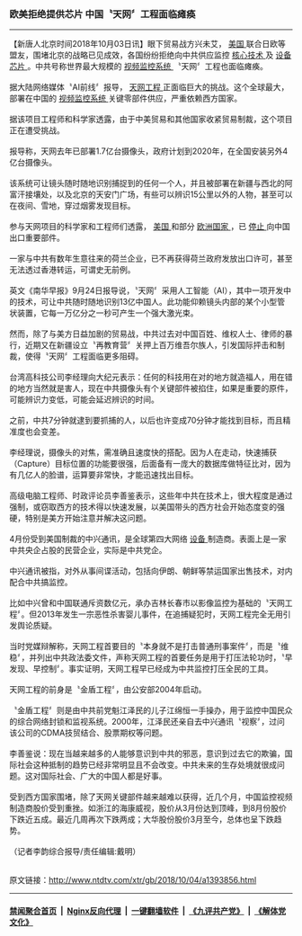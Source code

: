 ### 欧美拒绝提供芯片  中国〝天网〞工程面临瘫痪
------------------------

<div class="wysiwyg">
 【新唐人北京时间2018年10月03日讯】眼下贸易战方兴未艾，
 <a href="http://www.ntdtv.com/xtr/gb/articlelistbytag_美国.html" target="_blank">
  美国
 </a>
 联合日欧等盟友，围堵北京的战略已见成效，各国纷纷拒绝向中共供应监控
 <a href="http://www.ntdtv.com/xtr/gb/articlelistbytag_核心技术.html" target="_blank">
  核心技术
 </a>
 及
 <a href="http://www.ntdtv.com/xtr/gb/articlelistbytag_设备.html" target="_blank">
  设备
 </a>
 <a href="http://www.ntdtv.com/xtr/gb/articlelistbytag_芯片.html" target="_blank">
  芯片
 </a>
 。中共号称世界最大规模的
 <a href="http://www.ntdtv.com/xtr/gb/articlelistbytag_视频监控系统.html" target="_blank">
  视频监控系统
 </a>
 〝天网〞工程也面临瘫痪。
 <br/>
 <br/>
 据大陆网络媒体〝AI前线〞报导，
 <a href="http://www.ntdtv.com/xtr/gb/articlelistbytag_天网工程.html" target="_blank">
  天网工程
 </a>
 正面临巨大的挑战。这个全球最大，部署在中国的
 <a href="http://www.ntdtv.com/xtr/gb/articlelistbytag_视频监控系统.html" target="_blank">
  视频监控系统
 </a>
 关键零部件供应，严重依赖西方国家。
 <br/>
 <br/>
 据该项目工程师和科学家透露，由于中美贸易和其他国家收紧贸易制裁，这个项目正在遭受挑战。
 <br/>
 <br/>
 报导称，天网去年已部署1.7亿台摄像头，政府计划到2020年，在全国安装另外4亿台摄像头。
 <br/>
 <br/>
 该系统可让镜头随时随地识别捕捉到的任何一个人，并且被部署在新疆与西北的阿富汗接壤处，以及北京的天安门广场，有些可以辨识15公里以外的人物，甚至可以在夜间、雪地，穿过烟雾发现目标。
 <br/>
 <br/>
 参与天网项目的科学家和工程师们透露，
 <a href="http://www.ntdtv.com/xtr/gb/articlelistbytag_美国.html" target="_blank">
  美国
 </a>
 和部分
 <a href="http://www.ntdtv.com/xtr/gb/articlelistbytag_欧洲国家.html" target="_blank">
  欧洲国家
 </a>
 ，已
 <a href="http://www.ntdtv.com/xtr/gb/articlelistbytag_停止.html" target="_blank">
  停止
 </a>
 向中国出口重要部件。
 <br/>
 <br/>
 一家与中共有数年生意往来的荷兰企业，已不再获得荷兰政府发放出口许可，甚至无法透过香港转运，可谓史无前例。
 <br/>
 <br/>
 英文《南华早报》9月24日报导说，〝天网〞采用人工智能（AI），其中一项开发中的技术，可让中共随时随地识别13亿中国人。此功能仰赖镜头内部的某个小型管状装置，它每一万亿分之一秒可产生一个强大激光束。
 <br/>
 <br/>
 然而，除了与美方日益加剧的贸易战，中共过去对中国百姓、维权人士、律师的暴行，近期又在新疆设立〝再教育营〞关押上百万维吾尔族人，引发国际抨击和制裁，使得〝天网〞工程面临更多阻碍。
 <br/>
 <br/>
 台湾高科技公司李经理向大纪元表示：任何的科技用在对的地方就造福人，用在错的地方当然就是害人，现在中共摄像头有个关键部件被掐住，如果是重要的原件，可能辨识力变低，可能会延迟辨识的时间。
 <br/>
 <br/>
 之前，中共7分钟就逮到要抓捕的人，以后也许变成70分钟才能找到目标，而且精准度也会变差。
 <br/>
 <br/>
 李经理说，摄像头的对焦，需准确且速度快的搭配。因为人在走动，快速捕获（Capture）目标位置的功能要很强，后面备有一庞大的数据库做特征比对，因为有几亿人的脸谱，运算要非常快，才能迅速找出目标。
 <br/>
 <br/>
 高级电脑工程师、时政评论员李善鉴表示，这些年中共在技术上，很大程度是通过强制，或窃取西方的技术得以快速发展，以美国带头的西方社会开始态度变的强硬，特别是美方开始注意并解决这问题。
 <br/>
 <br/>
 4月份受到美国制裁的中兴通讯，是全球第四大网络
 <a href="http://www.ntdtv.com/xtr/gb/articlelistbytag_设备.html" target="_blank">
  设备
 </a>
 制造商。表面上是一家中共央企占股的民营企业，实际是中共党企。
 <br/>
 <br/>
 中兴通讯被指，对外从事间谍活动，包括向伊朗、朝鲜等禁运国家出售技术，对内配合中共搞监控。
 <br/>
 <br/>
 比如中兴曾和中国联通斥资数亿元，承办吉林长春市以影像监控为基础的〝天网工程〞。但2013年发生一宗恶性杀害婴儿事件，在追捕疑犯时，天网工程完全无用引发舆论质疑。
 <br/>
 <br/>
 当时党媒辩解称，天网工程首要目的〝本身就不是打击普通刑事案件〞，而是〝维稳〞，并列出中共政法委文件，声称天网工程的首要任务是用于打压法轮功时，〝早发现、早控制〞。事实证明，天网工程早已经成为中共监控打压全民的工具。
 <br/>
 <br/>
 天网工程的前身是〝金盾工程〞，由公安部2004年启动。
 <br/>
 <br/>
 〝金盾工程〞则是由中共前党魁江泽民的儿子江绵恒一手操办，用于监控中国民众的综合网络封锁和监视系统。2000年，江泽民还亲自去中兴通讯〝视察〞，过问该公司的CDMA技贸结合、股票期权等问题。
 <br/>
 <br/>
 李善鉴说：现在当越来越多的人能够意识到中共的邪恶，意识到过去它的欺骗，国际社会这种抵制的趋势已经非常明显且不会改变。中共未来的生存处境就很成问题。这对国际社会、广大的中国人都是好事。
 <br/>
 <br/>
 受到西方国家围堵，除了天网关键部件越来越难以获得，近几个月，中国监控视频制造商股价受到重挫。如浙江的海康威视，股价从3月份达到顶峰，到8月份股价下跌近五成。最近几周再次下跌两成；大华股份股价3月至今，总体也呈下跌趋势。
 <br/>
 <br/>
 （记者李韵综合报导/责任编辑:戴明）
</div>

<br/>原文链接：http://www.ntdtv.com/xtr/gb/2018/10/04/a1393856.html


------------------------
#### [禁闻聚合首页](https://github.com/gfw-breaker/banned-news/blob/master/README.md) &nbsp;|&nbsp; [Nginx反向代理](https://github.com/gfw-breaker/open-proxy/blob/master/README.md) &nbsp;|&nbsp; [一键翻墙软件](https://github.com/gfw-breaker/nogfw/blob/master/README.md) &nbsp;|&nbsp; [《九评共产党》](https://github.com/gfw-breaker/9ping.md/blob/master/README.md#九评之一评共产党是什么) &nbsp;|&nbsp; [《解体党文化》](https://github.com/gfw-breaker/jtdwh.md/blob/master/README.md#绪论)